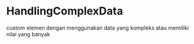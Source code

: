 # HandlingComplexData
custom elemen dengan menggunakan data yang kompleks atau memiliki nilai yang banyak

